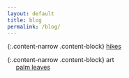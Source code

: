 ```yaml
---
layout: default
title: blog
permalink: /blog/
---
```


{:.content-narrow .content-block}
[hikes](/blog/hikes/)

{:.content-narrow .content-block}
art<br>
&nbsp;&nbsp;&nbsp;&nbsp;&nbsp;[palm leaves](/blog/palmleaves/)<br>
<!-- &nbsp;&nbsp;&nbsp;&nbsp;&nbsp;[collage](https://lailacj.github.io/pages/collage.md){:target="_blank"}

{:.content-narrow .content-block}
writings<br>
&nbsp;&nbsp;&nbsp;&nbsp;&nbsp;[philosophy of love](https://lailacj.github.io/pages/love.md){:target="_blank"} -->